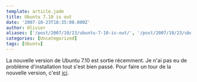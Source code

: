 ```yaml
---
template: article.jade
title: Ubuntu 7.10 is out
date: '2007-10-23T18:35:00.000Z'
author: Olivier
aliases: ['/post/2007/10/23/ubuntu-7-10-is-out/', '/post/2007/10/23/ubuntu-710-is-out/']
categories: [Uncategorized]
tags: [Ubuntu]
---
```


<p>La nouvelle version de Ubuntu 7.10 est sortie récemment. Je n'ai pas eu de problème d'installation tout s'est bien passé. Pour faire un tour de la nouvelle version, c'est <a href="http://www.ubuntu.com/getubuntu/releasenotes/710tour">ici</a>.</p>